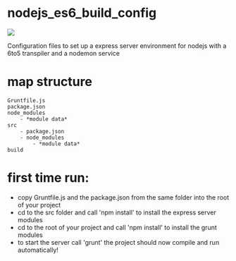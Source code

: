 # nodejs_es6_build_config
![](https://david-dm.org/jaapbaardaap/nodejs_es6_build_config.svg)


Configuration files to set up a express server environment for nodejs with a 6to5 transpiler and a nodemon service


# map structure
```
Gruntfile.js
package.json
node_modules
	- *module data*
src
	- package.json
	- node_modules
		- *module data*
build
```

# first time run:
- copy Gruntfile.js and the package.json from the same folder into the root of your project
- cd to the src folder and call 'npm install' to install the express server modules
- cd to the root of your project and call 'npm install' to install the grunt modules
- to start the server call 'grunt' the project should now compile and run automatically!

